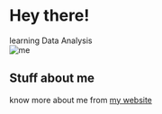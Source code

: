 # Hey there!
learning Data Analysis<br>
![me](https://media1.tenor.com/m/Bpv9wTLKMskAAAAC/computer-nerds.gif)
<br>
## Stuff about me<br>
know more about me from [my website](https://tilak.is-a.dev)
